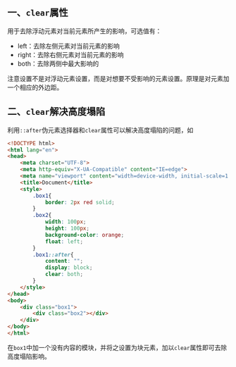 <!--
 * @Descripttion : 
 * @Author       : Seulf
 * @Date         : 2021-02-09 19:51:22
 * @LastEditors  : Seulf
 * @LastEditTime : 2021-02-28 13:54:05
-->
## 一、`clear`属性
用于去除浮动元素对当前元素所产生的影响，可选值有：
* left：去除左侧元素对当前元素的影响
* right：去除右侧元素对当前元素的影响
* both：去除两侧中最大影响的

注意设置不是对浮动元素设置，而是对想要不受影响的元素设置。原理是对元素加一个相应的外边距。

## 二、`clear`解决高度塌陷
利用`::after`伪元素选择器和`clear`属性可以解决高度塌陷的问题，如
```html
<!DOCTYPE html>
<html lang="en">
<head>
    <meta charset="UTF-8">
    <meta http-equiv="X-UA-Compatible" content="IE=edge">
    <meta name="viewport" content="width=device-width, initial-scale=1.0">
    <title>Document</title>
    <style>
        .box1{
            border: 2px red solid;
        }
        .box2{
            width: 100px;
            height: 100px;
            background-color: orange;
            float: left;
        }
        .box1::after{
            content: "";
            display: block;
            clear: both;
        }
    </style>
</head>
<body>
    <div class="box1">
        <div class="box2"></div>
    </div>
</body>
</html>
```
在`box1`中加一个没有内容的模块，并将之设置为块元素，加以`clear`属性即可去除高度塌陷影响。